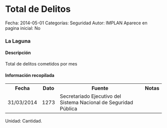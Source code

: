 Total de Delitos
=====

Fecha: 2014-05-01
Categorías: Seguridad
Autor: IMPLAN
Aparece en pagina inicial: No

### La Laguna

#### Descripción

Total de delitos cometidos por mes

#### Información recopilada

<table class="table table-hover table-bordered matriz">
  <tr><th>Fecha</th><th>Dato</th><th>Fuente</th><th>Notas</th></tr>
  <tr><td class="centrado">31/03/2014</td><td class="derecha">1273</td><td>Secretariado Ejecutivo del Sistema Nacional de Seguridad Pública</td><td></td></tr>
</table>

Unidad: Cantidad.
